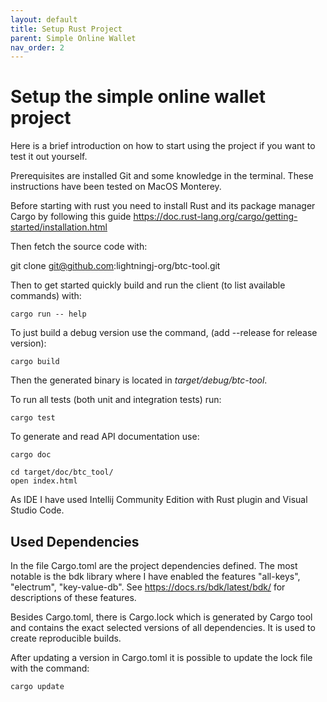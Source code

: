 ```yaml
---
layout: default
title: Setup Rust Project
parent: Simple Online Wallet
nav_order: 2
---
```


# Setup the simple online wallet project

Here is a brief introduction on how to start using the project if you want to test it out yourself.

Prerequisites are installed Git and some knowledge in the terminal. These instructions have
been tested on MacOS Monterey. 

Before starting with rust you need to install Rust and its package manager Cargo by following this
guide https://doc.rust-lang.org/cargo/getting-started/installation.html

Then fetch the source code with:

  git clone git@github.com:lightningj-org/btc-tool.git
  
Then to get started quickly build and run the client (to list available commands) with:

    cargo run -- help 
  
To just build a debug version use the command, (add --release for release version):

    cargo build

Then the generated binary is located in _target/debug/btc-tool_.

To run all tests (both unit and integration tests) run:

    cargo test

To generate and read API documentation use:

    cargo doc
        
    cd target/doc/btc_tool/
    open index.html

As IDE I have used Intellij Community Edition with Rust plugin and Visual Studio Code.


## Used Dependencies

In the file Cargo.toml are the project dependencies defined. The most notable is the
bdk library where I have enabled the features "all-keys", "electrum", "key-value-db". 
See https://docs.rs/bdk/latest/bdk/ for descriptions of these features.

Besides Cargo.toml, there is Cargo.lock which is generated by Cargo tool and contains the exact 
selected versions of all dependencies. It is used to create reproducible builds.

After updating a version in Cargo.toml it is possible to update the lock file with the command:

    cargo update
